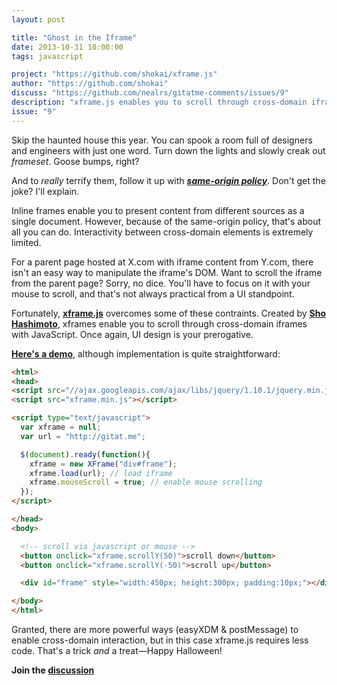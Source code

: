 ```yaml
---
layout: post

title: "Ghost in the Iframe"
date: 2013-10-31 10:00:00
tags: javascript

project: "https://github.com/shokai/xframe.js"
author: "https://github.com/shokai"
discuss: "https://github.com/nealrs/gitatme-comments/issues/9"
description: "xframe.js enables you to scroll through cross-domain iframes with JavaScript. Once again, UI design is your prerogative."
issue: "9"
---
```

Skip the haunted house this year. You can spook a room full of designers and engineers with just one word. Turn down the lights and slowly creak out _frameset_. Goose bumps, right?

And to _really_ terrify them, follow it up with <em><strong><a href="http://en.wikipedia.org/wiki/Same-origin_policy" target="_blank" title="same origin policy on Wikipedia">same-origin policy</a></strong></em>. Don't get the joke? I'll explain.

Inline frames enable you to present content from different sources as a single document. However, because of the same-origin policy, that's about all you can do. Interactivity between cross-domain elements is extremely limited.

For a parent page hosted at X.com with iframe content from Y.com, there isn't an easy way to manipulate the iframe's DOM. Want to scroll the iframe from the parent page? Sorry, no dice. You'll have to focus on it with your mouse to scroll, and that's not always practical from a UI standpoint.

Fortunately, <strong><a href="{{ page.project }}" target="_blank" title="xframe.js">xframe.js</a></strong> overcomes some of these contraints. Created by <strong><a href="{{ page.author }}" target="_blank" title="Sho Hashimoto on GitHub">Sho Hashimoto</a></strong>, xframes enable you to scroll through cross-domain iframes with JavaScript. Once again, UI design is your prerogative.

<strong><a href="{{site.demo}}i9/index.html" target="_blank" title="HTML5 video background demo">Here's a demo</a></strong>, although implementation is quite straightforward:

```html
<html>
<head>
<script src="//ajax.googleapis.com/ajax/libs/jquery/1.10.1/jquery.min.js"></script>
<script src="xframe.min.js"></script>

<script type="text/javascript">
  var xframe = null;
  var url = "http://gitat.me";

  $(document).ready(function(){
    xframe = new XFrame("div#frame");
    xframe.load(url); // load iframe
    xframe.mouseScroll = true; // enable mouse scrolling
  });
</script>

</head>
<body>

  <!-- scroll via javascript or mouse -->
  <button onclick="xframe.scrollY(50)">scroll down</button>
  <button onclick="xframe.scrollY(-50)">scroll up</button>

  <div id="frame" style="width:450px; height:300px; padding:10px;"></div>

</body>
</html>
```

Granted, there are more powerful ways (easyXDM & postMessage) to enable cross-domain interaction, but in this case xframe.js requires less code. That's a trick _and_ a treat&mdash;Happy Halloween!

<p><strong>Join the <a class = "nodeco" href="{{ page.url }}#comments" title="Discuss this issue of Git @ Me online"><i class="icon-comments icon-large "></i> discussion</a></strong></p>
